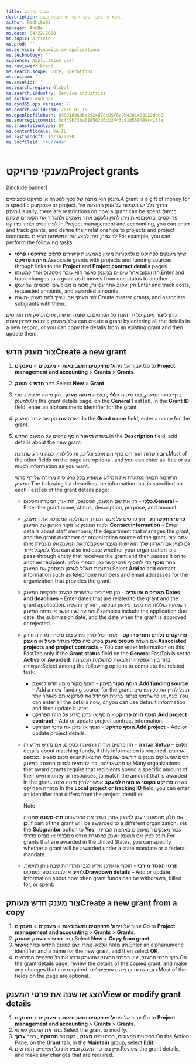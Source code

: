 ```yaml
---
title: מענקי פרויקט
description: נושא זה מסביר כיצד ליצור או לשנות מענק.
author: RadhikaRS
manager: AnnBe
ms.date: 04/22/2020
ms.topic: article
ms.prod: ''
ms.service: dynamics-ax-applications
ms.technology: ''
audience: Application User
ms.reviewer: kfend
ms.search.scope: Core, Operations
ms.custom: ''
ms.assetid: ''
ms.search.region: Global
ms.search.industry: Service industries
ms.author: andchoi
ms.dyn365.ops.version: 7
ms.search.validFrom: 2019-01-15
ms.openlocfilehash: 89801696d6a2924d78c85f6e9b4281409222dbb0
ms.sourcegitcommit: 5c4c9bf3ba018562d6cb3443c01d550489c415fa
ms.translationtype: HT
ms.contentlocale: he-IL
ms.lasthandoff: 10/16/2020
ms.locfileid: "4077489"
---
```

# <a name="project-grants"></a><span data-ttu-id="17739-103">מענקי פרויקט</span><span class="sxs-lookup"><span data-stu-id="17739-103">Project grants</span></span>

[!include [banner](../includes/banner.md)]

<span data-ttu-id="17739-104">מענק הוא מתנה של כסף למטרה או פרויקט ספציפיים.</span><span class="sxs-lookup"><span data-stu-id="17739-104">A grant is a gift of money for a specific purpose or project.</span></span> <span data-ttu-id="17739-105">בדרך כלל יש הגבלות על אופן ההוצאה של מענק.</span><span class="sxs-lookup"><span data-stu-id="17739-105">Usually, there are restrictions on how a grant can be spent.</span></span> <span data-ttu-id="17739-106">בניהול פרויקטים ובחשבונאות ניתן להזין ולעקוב אחר מענקים ולהגדיר את הקשרים שלהם לפרויקטים ולחוזי פרויקט.</span><span class="sxs-lookup"><span data-stu-id="17739-106">In Project management and accounting, you can enter and track grants, and define their relationships to projects and project contracts.</span></span> <span data-ttu-id="17739-107">לדוגמה, ניתן לבצע את המשימות הבאות:</span><span class="sxs-lookup"><span data-stu-id="17739-107">For example, you can perform the following tasks:</span></span>

- <span data-ttu-id="17739-108">שייך מענקים לפרויקטים ולמקורות מימון באמצעות קישורים לדפים **פרויקט** ו **פרטי חוזה הפרויקט**.</span><span class="sxs-lookup"><span data-stu-id="17739-108">Associate grants with projects and funding sources through links to the **Project** and **Project contract details** pages.</span></span>
- <span data-ttu-id="17739-109">הזן ועקוב אחר שינויים במענק כאשר הוא עובר מסטטוס אחד למשנהו.</span><span class="sxs-lookup"><span data-stu-id="17739-109">Enter and track changes to a grant as it moves from one status to another.</span></span>
- <span data-ttu-id="17739-110">הזן ועקוב אחר עלויות, סכומים מבוקשים וסכומים שהוענקו.</span><span class="sxs-lookup"><span data-stu-id="17739-110">Enter and track costs, requested amounts, and awarded amounts.</span></span>
- <span data-ttu-id="17739-111">צור מענקי אב, ושייך להם מענקי-משנה.</span><span class="sxs-lookup"><span data-stu-id="17739-111">Create master grants, and associate subgrants with them.</span></span>

<span data-ttu-id="17739-112">ניתן ליצור מענק על ידי הזנת כל הפרטים ברשומה חדשה, או להעתיק את הפרטים ממענק קיים ואז לעדכן אותם.</span><span class="sxs-lookup"><span data-stu-id="17739-112">You can create a grant by entering all the details in a new record, or you can copy the details from an existing grant and then update them.</span></span>

## <a name="create-a-new-grant"></a><span data-ttu-id="17739-113">צור מענק חדש</span><span class="sxs-lookup"><span data-stu-id="17739-113">Create a new grant</span></span>

1. <span data-ttu-id="17739-114">עבור אל **ניהול פרויקטים וחשבונאות** \> **מענקים** \> **מענקים**.</span><span class="sxs-lookup"><span data-stu-id="17739-114">Go to **Project management and accounting** \> **Grants** \> **Grants**.</span></span>
2. <span data-ttu-id="17739-115">בחר **חדש** \> **מענק**.</span><span class="sxs-lookup"><span data-stu-id="17739-115">Select **New** \> **Grant**.</span></span>
3. <span data-ttu-id="17739-116">בדף פרטי המענק, בכרטיסיה **כללי** , בשדה **מזהה מענק** , הזן מזהה אלפא-נומרי למענק.</span><span class="sxs-lookup"><span data-stu-id="17739-116">On the grant details page, on the **General** FastTab, in the **Grant ID** field, enter an alphanumeric identifier for the grant.</span></span>
4. <span data-ttu-id="17739-117">בשדה **שם** הזן שם עבור המענק.</span><span class="sxs-lookup"><span data-stu-id="17739-117">In the **Grant name** field, enter a name for the grant.</span></span>
5. <span data-ttu-id="17739-118">בשדה **תיאור** הוסף פרטים על המענק החדש.</span><span class="sxs-lookup"><span data-stu-id="17739-118">In the **Description** field, add details about the new grant.</span></span>

    <span data-ttu-id="17739-119">רוב השדות האחרים בדף הם אופציונליים, ותוכל להזין כמה מידע שתרצה.</span><span class="sxs-lookup"><span data-stu-id="17739-119">Most of the other fields on the page are optional, and you can enter as little or as much information as you want.</span></span>

    <span data-ttu-id="17739-120">הרשימה הבאה מתארת את המידע שמופיע בכל כרטיסיה מהירה של דף פרטי המענק:</span><span class="sxs-lookup"><span data-stu-id="17739-120">The following list describes the information that is specified on each FastTab of the grant details page:</span></span>

    - <span data-ttu-id="17739-121">**כללי** - הזן את שם המענק, הסטטוס, התיאור, המטרה והסכום.</span><span class="sxs-lookup"><span data-stu-id="17739-121">**General** – Enter the grant name, status, description, purpose, and amount.</span></span>
    - <span data-ttu-id="17739-122">**פרטי התקשרות** - הזן פרטים על אנשי הצוות, המחלקה המנהלת את המענק, ולקוח המענק או מקור הארגון של המענק.</span><span class="sxs-lookup"><span data-stu-id="17739-122">**Contact information** – Enter details about staff members, the department that manages the grant, and the grant customer or organization source of the grant.</span></span> <span data-ttu-id="17739-123">אתה יכול גם לציין אם הארגון שלך הוא ישות מעבר שמקבלת את המענק ואז מעבירה אותו למקבל אחר.</span><span class="sxs-lookup"><span data-stu-id="17739-123">You can also indicate whether your organization is a pass-through entity that receives the grant and then passes it on to another recipient.</span></span> <span data-ttu-id="17739-124">בחר **הוסף** כדי להוסיף פרטי קשר כגון מספרי טלפון וכתובות דוא"ל לארגון המספק את המענק.</span><span class="sxs-lookup"><span data-stu-id="17739-124">Select **Add** to add contact information such as telephone numbers and email addresses for the organization that provides the grant.</span></span>
    - <span data-ttu-id="17739-125">**תאריכים ומועדים** - הזן תאריכים שקשורים למענק ולבקשת המענק.</span><span class="sxs-lookup"><span data-stu-id="17739-125">**Dates and deadlines** – Enter dates that are related to the grant and the grant application.</span></span> <span data-ttu-id="17739-126">דוגמאות כוללות את מועד פירעון הבקשה, תאריך ההגשה והמועד שבו אושר או נדחה המענק.</span><span class="sxs-lookup"><span data-stu-id="17739-126">Examples include the application due date, the submission date, and the date when the grant is approved or rejected.</span></span>
    - <span data-ttu-id="17739-127">**פרויקטים נלווים וחוזי פרויקט** - אתה יכול להזין מידע בכרטיסייה מהירה זו רק אם השדה **סטטוס מענק** בכרטיסיה **כללי** מוגדר **פעיל** או **הוענק**.</span><span class="sxs-lookup"><span data-stu-id="17739-127">**Associated projects and project contracts** – You can enter information on this FastTab only if the **Grant status** field on the **General** FastTab is set to **Active** or **Awarded**.</span></span> <span data-ttu-id="17739-128">בחר בין האפשרויות הבאות להשלמת המשימה הקשורה:</span><span class="sxs-lookup"><span data-stu-id="17739-128">Select among the following options to complete the related task:</span></span>

        - <span data-ttu-id="17739-129">**הוסף מקור מימון** - הוסף מקור מימון חדש למענק.</span><span class="sxs-lookup"><span data-stu-id="17739-129">**Add funding source** – Add a new funding source for the grant.</span></span> <span data-ttu-id="17739-130">תוכל להזין את כל הפרטים כעת, או להשתמש בנתוני ברירת המחדל ואז לעדכן אותם מאוחר יותר.</span><span class="sxs-lookup"><span data-stu-id="17739-130">You can enter all the details now, or you can use default information and then update it later.</span></span>
        - <span data-ttu-id="17739-131">**הוסף חוזה פרויקט** - הוסף או עדכן מידע על חוזה הפרויקט.</span><span class="sxs-lookup"><span data-stu-id="17739-131">**Add project contract** – Add or update project contract information.</span></span>
        - <span data-ttu-id="17739-132">**הוסף פרויקט** - הוסף או עדכן את פרטי הפרויקט.</span><span class="sxs-lookup"><span data-stu-id="17739-132">**Add project** – Add or update project details.</span></span>

    - <span data-ttu-id="17739-133">**הגדרה** - הזן פרטים אודות התאמת כספים, אם נדרש מידע זה.</span><span class="sxs-lookup"><span data-stu-id="17739-133">**Setup** – Enter details about matching funds, if this information is required.</span></span> <span data-ttu-id="17739-134">ארגונים רבים שמעניקים מענקים דורשים שמקבלי ההוצאות יוציאו סכום ספציפי מכספם או ממשאביהם, כדי להתאים לסכום המוענק במענק.</span><span class="sxs-lookup"><span data-stu-id="17739-134">Many organizations that award grants require that recipients spend a specific amount of their own money or resources, to match the amount that is awarded in the grant.</span></span> <span data-ttu-id="17739-135">בשדה **פרויקט מקומי או מזהה למעקב** אפשר להזין מזהה שונה ממזהה הפרויקט.</span><span class="sxs-lookup"><span data-stu-id="17739-135">In the **Local project or tracking ID** field, you can enter an identifier that differs from the project identifier.</span></span>

        > [!NOTE]
        > <span data-ttu-id="17739-136">אם חלק מהמענק יוענק לארגון אחר, הגדר את האפשרות **תת-משנה** שתהיה **כן**.</span><span class="sxs-lookup"><span data-stu-id="17739-136">If part of the grant will be awarded to a different organization, set the **Subgrantor** option to **Yes**.</span></span> <span data-ttu-id="17739-137">עבור מענקים המוענקים בארצות הברית, תוכל לציין אם המענק יוענק במסגרת מנדט ממלכתי או מנדט פדרלי.</span><span class="sxs-lookup"><span data-stu-id="17739-137">For grants that are awarded in the United States, you can specify whether a grant will be awarded under a state mandate or a federal mandate.</span></span>

    - <span data-ttu-id="17739-138">**פרטי הפסד מירבי** - הוסף או עדכן מידע לגבי התדירות שבה ניתן למשוך, לחייב או לבזבז כספי מענקים.</span><span class="sxs-lookup"><span data-stu-id="17739-138">**Drawdown details** – Add or update information about how often grant funds can be withdrawn, billed for, or spent.</span></span>

## <a name="create-a-new-grant-from-a-copy"></a><span data-ttu-id="17739-139">צור מענק חדש מעותק</span><span class="sxs-lookup"><span data-stu-id="17739-139">Create a new grant from a copy</span></span>

1. <span data-ttu-id="17739-140">עבור אל **ניהול פרויקטים וחשבונאות** \> **מענקים** \> **מענקים**.</span><span class="sxs-lookup"><span data-stu-id="17739-140">Go to **Project management and accounting** \> **Grants** \> **Grants**.</span></span>
2. <span data-ttu-id="17739-141">בחר **חדש** \> **העתק ממענק**.</span><span class="sxs-lookup"><span data-stu-id="17739-141">Select **New** \> **Copy from grant**.</span></span>
3. <span data-ttu-id="17739-142">הזן מזהה אלפא-נומרי ושם למענק החדש ובחר **אישור**.</span><span class="sxs-lookup"><span data-stu-id="17739-142">Enter an alphanumeric identifier and a name for the new grant, and then select **OK**.</span></span>
4. <span data-ttu-id="17739-143">בדף פרטי המענק, עיין בפרטי המענק שהועתק ובצע את כל השינויים הנדרשים.</span><span class="sxs-lookup"><span data-stu-id="17739-143">On the grant details page, review the details of the copied grant, and make any changes that are required.</span></span> <span data-ttu-id="17739-144">רוב השדות בדף הם אופציונליים.</span><span class="sxs-lookup"><span data-stu-id="17739-144">Most of the fields on the page are optional.</span></span>

## <a name="view-or-modify-grant-details"></a><span data-ttu-id="17739-145">הצג או שנה את פרטי המענק</span><span class="sxs-lookup"><span data-stu-id="17739-145">View or modify grant details</span></span>

1. <span data-ttu-id="17739-146">עבור אל **ניהול פרויקטים וחשבונאות** \> **מענקים** \> **מענקים**.</span><span class="sxs-lookup"><span data-stu-id="17739-146">Go to **Project management and accounting** \> **Grants** \> **Grants**.</span></span>
2. <span data-ttu-id="17739-147">בחר את המענק לשינוי.</span><span class="sxs-lookup"><span data-stu-id="17739-147">Select the grant to modify.</span></span>
3. <span data-ttu-id="17739-148">בחלונית הפעולות, בכרטיסיה **מענק** , בקבוצה **תחזוקה** , בחר **ערוך**.</span><span class="sxs-lookup"><span data-stu-id="17739-148">On the Action Pane, on the **Grant** tab, in the **Maintain** group, select **Edit**.</span></span>
4. <span data-ttu-id="17739-149">עיין בפרטי המענק ובצע את כל השינויים הנדרשים.</span><span class="sxs-lookup"><span data-stu-id="17739-149">Review the grant details, and make any changes that are required.</span></span>
